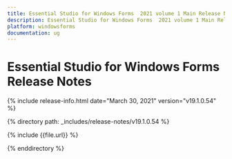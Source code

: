 ```yaml
---
title: Essential Studio for Windows Forms  2021 volume 1 Main Release Notes  
description: Essential Studio for Windows Forms  2021 volume 1 Main Release Notes  
platform: windowsforms
documentation: ug
---
```


# Essential Studio for Windows Forms   Release Notes  

{% include release-info.html date="March 30, 2021"  version="v19.1.0.54" %} 


{% directory path: _includes/release-notes/v19.1.0.54 %}

{% include {{file.url}} %}

{% enddirectory %}